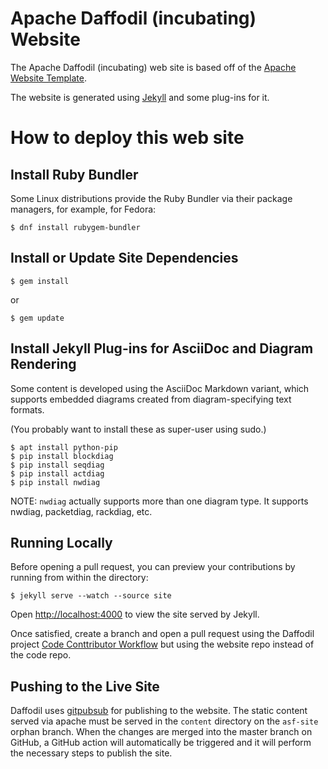 <!--
{% comment %}
Licensed to the Apache Software Foundation (ASF) under one or more
contributor license agreements.  See the NOTICE file distributed with
this work for additional information regarding copyright ownership.
The ASF licenses this file to you under the Apache License, Version 2.0
(the "License"); you may not use this file except in compliance with
the License.  You may obtain a copy of the License at

http://www.apache.org/licenses/LICENSE-2.0

Unless required by applicable law or agreed to in writing, software
distributed under the License is distributed on an "AS IS" BASIS,
WITHOUT WARRANTIES OR CONDITIONS OF ANY KIND, either express or implied.
See the License for the specific language governing permissions and
limitations under the License.
{% endcomment %}
-->

# Apache Daffodil (incubating) Website

The Apache Daffodil (incubating) web site is based off of the [Apache Website Template](https://github.com/apache/apache-website-template).

The website is generated using [Jekyll](https://jekyllrb.com/) and some plug-ins for it.

# How to deploy this web site

## Install Ruby Bundler

Some Linux distributions provide the Ruby Bundler via their package managers, for example, for Fedora:

    $ dnf install rubygem-bundler

## Install or Update Site Dependencies

    $ gem install

or

    $ gem update

## Install Jekyll Plug-ins for AsciiDoc and Diagram Rendering

Some content is developed using the AsciiDoc Markdown variant, which supports
embedded diagrams created from diagram-specifying text formats. 

(You probably want to install these as super-user using sudo.)

    $ apt install python-pip
    $ pip install blockdiag
    $ pip install seqdiag
    $ pip install actdiag
    $ pip install nwdiag

NOTE: `nwdiag` actually supports more than one diagram type. It supports nwdiag, packetdiag, rackdiag, etc.

## Running Locally

Before opening a pull request, you can preview your contributions by
running from within the directory:

    $ jekyll serve --watch --source site

Open [http://localhost:4000](http://localhost:4000) to view the site served by Jekyll.

Once satisfied, create a branch and open a pull request using the Daffodil
project [Code Conttributor Workflow](https://cwiki.apache.org/confluence/display/DAFFODIL/Code+Contributor+Workflow)
but using the website repo instead of the code repo.

## Pushing to the Live Site

Daffodil uses [gitpubsub](https://www.apache.org/dev/gitpubsub.html) for
publishing to the website. The static content served via apache must be served
in the ``content`` directory on the ``asf-site`` orphan branch. When the changes
are merged into the master branch on GitHub, a GitHub action will automatically
be triggered and it will perform the necessary steps to publish the site.
